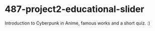 # 487-project2-educational-slider
Introduction to Cyberpunk in Anime, famous works and a short quiz. :)
